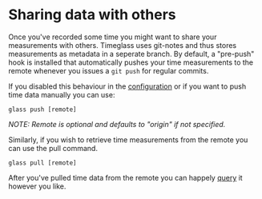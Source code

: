 # Sharing data with others
Once you've recorded some time you might want to share your measurements with others. Timeglass uses git-notes and thus stores measurements as metadata in a seperate branch. By default, a "pre-push" hook is installed that automatically pushes your time measurements to the remote whenever you issues a `git push` for regular commits. 

If you disabled this behaviour in the [configuration](/docs/config.md) or if you want to push time data manually you can use:

```
glass push [remote]
```
_NOTE: Remote is optional and defaults to "origin" if not specified._

Similarly, if you wish to retrieve time measurements from the remote you can use the pull command.

```
glass pull [remote]
```

After you've pulled time data from the remote you can happely [query](/docs/query.md) it however you like.


